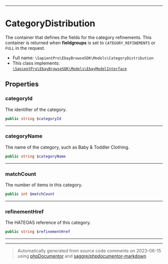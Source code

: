 ***

# CategoryDistribution

The container that defines the fields for the category refinements. This container is returned when <b> fieldgroups</b> is set to <code>CATEGORY_REFINEMENTS</code> or <code>FULL</code> in the request.



* Full name: `\SapientPro\EbayBrowseSDK\Models\CategoryDistribution`
* This class implements:
[`\SapientPro\EbayBrowseSDK\Models\EbayModelInterface`](./EbayModelInterface.md)



## Properties


### categoryId

The identifier of the category.

```php
public string $categoryId
```






***

### categoryName

The name of the category, such as Baby & Toddler Clothing.

```php
public string $categoryName
```






***

### matchCount

The number of items in this category.

```php
public int $matchCount
```






***

### refinementHref

The HATEOAS reference of this category.

```php
public string $refinementHref
```






***



***
> Automatically generated from source code comments on 2023-06-15 using [phpDocumentor](http://www.phpdoc.org/) and [saggre/phpdocumentor-markdown](https://github.com/Saggre/phpDocumentor-markdown)
